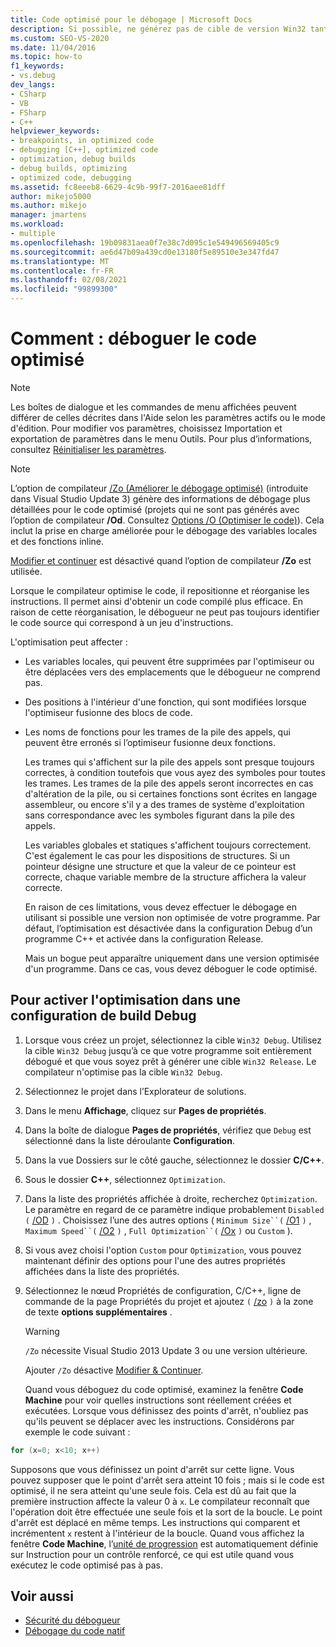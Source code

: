 ```yaml
---
title: Code optimisé pour le débogage | Microsoft Docs
description: Si possible, ne générez pas de cible de version Win32 tant que votre programme n’est pas débogué, car l’optimisation peut compliquer le débogage. Consultez les détails dans cet article.
ms.custom: SEO-VS-2020
ms.date: 11/04/2016
ms.topic: how-to
f1_keywords:
- vs.debug
dev_langs:
- CSharp
- VB
- FSharp
- C++
helpviewer_keywords:
- breakpoints, in optimized code
- debugging [C++], optimized code
- optimization, debug builds
- debug builds, optimizing
- optimized code, debugging
ms.assetid: fc8eeeb8-6629-4c9b-99f7-2016aee81dff
author: mikejo5000
ms.author: mikejo
manager: jmartens
ms.workload:
- multiple
ms.openlocfilehash: 19b09831aea0f7e38c7d095c1e549496569405c9
ms.sourcegitcommit: ae6d47b09a439cd0e13180f5e89510e3e347fd47
ms.translationtype: MT
ms.contentlocale: fr-FR
ms.lasthandoff: 02/08/2021
ms.locfileid: "99899300"
---
```

# <a name="how-to-debug-optimized-code"></a>Comment : déboguer le code optimisé

> [!NOTE]
> Les boîtes de dialogue et les commandes de menu affichées peuvent différer de celles décrites dans l'Aide selon les paramètres actifs ou le mode d'édition. Pour modifier vos paramètres, choisissez Importation et exportation de paramètres dans le menu Outils. Pour plus d’informations, consultez [Réinitialiser les paramètres](../ide/environment-settings.md#reset-settings).

> [!NOTE]
> L’option de compilateur [/Zo (Améliorer le débogage optimisé)](/cpp/build/reference/zo-enhance-optimized-debugging) (introduite dans Visual Studio Update 3) génère des informations de débogage plus détaillées pour le code optimisé (projets qui ne sont pas générés avec l’option de compilateur **/Od**. Consultez [Options /O (Optimiser le code)](/cpp/build/reference/o-options-optimize-code)). Cela inclut la prise en charge améliorée pour le débogage des variables locales et des fonctions inline.
>
> [Modifier et continuer](../debugger/edit-and-continue-visual-csharp.md) est désactivé quand l’option de compilateur **/Zo** est utilisée.

 Lorsque le compilateur optimise le code, il repositionne et réorganise les instructions. Il permet ainsi d'obtenir un code compilé plus efficace. En raison de cette réorganisation, le débogueur ne peut pas toujours identifier le code source qui correspond à un jeu d'instructions.

 L'optimisation peut affecter :

- Les variables locales, qui peuvent être supprimées par l'optimiseur ou être déplacées vers des emplacements que le débogueur ne comprend pas.

- Des positions à l'intérieur d'une fonction, qui sont modifiées lorsque l'optimiseur fusionne des blocs de code.

- Les noms de fonctions pour les trames de la pile des appels, qui peuvent être erronés si l’optimiseur fusionne deux fonctions.

  Les trames qui s'affichent sur la pile des appels sont presque toujours correctes, à condition toutefois que vous ayez des symboles pour toutes les trames. Les trames de la pile des appels seront incorrectes en cas d'altération de la pile, ou si certaines fonctions sont écrites en langage assembleur, ou encore s'il y a des trames de système d'exploitation sans correspondance avec les symboles figurant dans la pile des appels.

  Les variables globales et statiques s'affichent toujours correctement. C'est également le cas pour les dispositions de structures. Si un pointeur désigne une structure et que la valeur de ce pointeur est correcte, chaque variable membre de la structure affichera la valeur correcte.

  En raison de ces limitations, vous devez effectuer le débogage en utilisant si possible une version non optimisée de votre programme. Par défaut, l’optimisation est désactivée dans la configuration Debug d’un programme C++ et activée dans la configuration Release.

  Mais un bogue peut apparaître uniquement dans une version optimisée d'un programme. Dans ce cas, vous devez déboguer le code optimisé.

## <a name="to-turn-on-optimization-in-a-debug-build-configuration"></a>Pour activer l'optimisation dans une configuration de build Debug

1. Lorsque vous créez un projet, sélectionnez la cible `Win32 Debug`. Utilisez la cible `Win32 Debug` jusqu’à ce que votre programme soit entièrement débogué et que vous soyez prêt à générer une cible `Win32 Release`. Le compilateur n'optimise pas la cible `Win32 Debug`.

2. Sélectionnez le projet dans l’Explorateur de solutions.

3. Dans le menu **Affichage**, cliquez sur **Pages de propriétés**.

4. Dans la boîte de dialogue **Pages de propriétés**, vérifiez que `Debug` est sélectionné dans la liste déroulante **Configuration**.

5. Dans la vue Dossiers sur le côté gauche, sélectionnez le dossier **C/C++**.

6. Sous le dossier **C++**, sélectionnez `Optimization`.

7. Dans la liste des propriétés affichée à droite, recherchez `Optimization`. Le paramètre en regard de ce paramètre indique probablement `Disabled (` [/OD](/cpp/build/reference/od-disable-debug) `)` . Choisissez l’une des autres options ( `Minimum Size``(` [/O1](/cpp/build/reference/o1-o2-minimize-size-maximize-speed) `)` , `Maximum Speed``(` [/O2](/cpp/build/reference/o1-o2-minimize-size-maximize-speed) `)` , `Full Optimization``(` [/Ox](/cpp/build/reference/ox-full-optimization) `)` ou `Custom` ).

8. Si vous avez choisi l'option `Custom` pour `Optimization`, vous pouvez maintenant définir des options pour l'une des autres propriétés affichées dans la liste des propriétés.

9. Sélectionnez le nœud Propriétés de configuration, C/C++, ligne de commande de la page Propriétés du projet et ajoutez `(` [/zo](/cpp/build/reference/zo-enhance-optimized-debugging) `)` à la zone de texte **options supplémentaires** .

    > [!WARNING]
    > `/Zo` nécessite Visual Studio 2013 Update 3 ou une version ultérieure.
    >
    >  Ajouter `/Zo` désactive [Modifier & Continuer](../debugger/edit-and-continue-visual-csharp.md).

   Quand vous déboguez du code optimisé, examinez la fenêtre **Code Machine** pour voir quelles instructions sont réellement créées et exécutées. Lorsque vous définissez des points d'arrêt, n'oubliez pas qu'ils peuvent se déplacer avec les instructions. Considérons par exemple le code suivant :

```cpp
for (x=0; x<10; x++)
```

 Supposons que vous définissez un point d'arrêt sur cette ligne. Vous pouvez supposer que le point d'arrêt sera atteint 10 fois ; mais si le code est optimisé, il ne sera atteint qu'une seule fois. Cela est dû au fait que la première instruction affecte la valeur 0 à `x`. Le compilateur reconnaît que l'opération doit être effectuée une seule fois et la sort de la boucle. Le point d'arrêt est déplacé en même temps. Les instructions qui comparent et incrémentent `x` restent à l'intérieur de la boucle. Quand vous affichez la fenêtre **Code Machine**, l’[unité de progression](/previous-versions/visualstudio/visual-studio-2010/ek13f001(v=vs.100)) est automatiquement définie sur Instruction pour un contrôle renforcé, ce qui est utile quand vous exécutez le code optimisé pas à pas.

## <a name="see-also"></a>Voir aussi

- [Sécurité du débogueur](../debugger/debugger-security.md)
- [Débogage du code natif](../debugger/debugging-native-code.md)